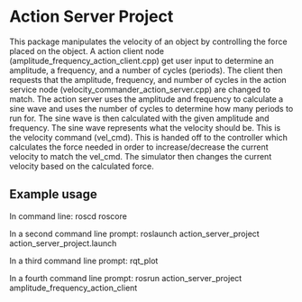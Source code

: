 # Action Server Project

This package manipulates the velocity of an object by controlling the force placed on the object. A action client node (amplitude_frequency_action_client.cpp) get user input to determine an amplitude, a frequency, and a number of cycles (periods). The client then requests that the amplitude, frequency, and number of cycles in the action service node (velocity_commander_action_server.cpp) are changed to match. The action server uses the amplitude and frequency to calculate a sine wave and uses the number of cycles to determine how many periods to run for. The sine wave is then calculated with the given amplitude and frequency. The sine wave represents what the velocity should be. This is the velocity command (vel_cmd). This is handed off to the controller which calculates the force needed in order to increase/decrease the current velocity to match the vel_cmd. The simulator then changes the current velocity based on the calculated force.

## Example usage
In command line:
roscd
roscore

In a second command line prompt:
roslaunch action_server_project action_server_project.launch

In a third command line prompt:
rqt_plot

In a fourth command line prompt:
rosrun action_server_project amplitude_frequency_action_client
    